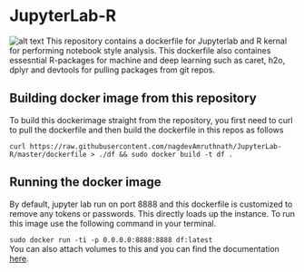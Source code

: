 # JupyterLab-R
![alt text](https://github.com/nagdevAmruthnath/JupyterLab-R/blob/master/jp.JPG)
This repository contains a dockerfile for Jupyterlab and R kernal for performing notebook style analysis. This dockerfile also containes essesntial R-packages for machine and deep learning such as caret, h2o, dplyr and devtools for pulling packages from git repos. 

## Building docker image from this repository
To build this dockerimage straight from the repository, you first need to curl to pull the dockerfile and then build the dockerfile in this repos as follows  

`curl https://raw.githubusercontent.com/nagdevAmruthnath/JupyterLab-R/master/dockerfile > ./df && sudo docker build -t df .`

## Running the docker image
By default, jupyter lab run on port 8888 and this dockerfile is customized to remove any tokens or passwords. This directly loads up the instance. To run this image use the following command in your terminal.

`sudo docker run -ti -p 0.0.0.0:8888:8888 df:latest`  
You can also attach volumes to this and you can find the documentation [here](https://docs.docker.com/engine/reference/commandline/volume_create/). 

